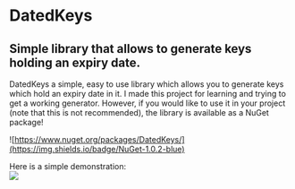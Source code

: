 # DatedKeys
## Simple library that allows to generate keys holding an expiry date.

DatedKeys a simple, easy to use library which allows you to generate keys which hold an expiry date in it.
I made this project for learning and trying to get a working generator.
However, if you would like to use it in your project (note that this is not recommended), the library is available as a NuGet package!

![https://www.nuget.org/packages/DatedKeys/](https://img.shields.io/badge/NuGet-1.0.2-blue)

Here is a simple demonstration:<br>
![](https://i.imgur.com/TZ1gIBs.gif)
